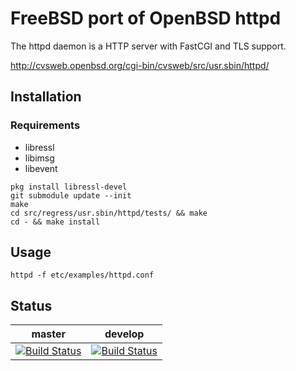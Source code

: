 # FreeBSD port of OpenBSD httpd

The httpd daemon is a HTTP server with FastCGI and TLS support.

http://cvsweb.openbsd.org/cgi-bin/cvsweb/src/usr.sbin/httpd/

## Installation

### Requirements
* libressl
* libimsg
* libevent

```
pkg install libressl-devel
git submodule update --init
make
cd src/regress/usr.sbin/httpd/tests/ && make
cd - && make install
```

## Usage

`httpd -f etc/examples/httpd.conf`

## Status

master | develop
-------|--------
[![Build Status](https://cipier.net/status/koue/httpd/master)](https://cipier.net/status/koue/httpd/master) | [![Build Status](https://cipier.net/status/koue/httpd/develop)](https://cipier.net/status/koue/httpd/develop)
